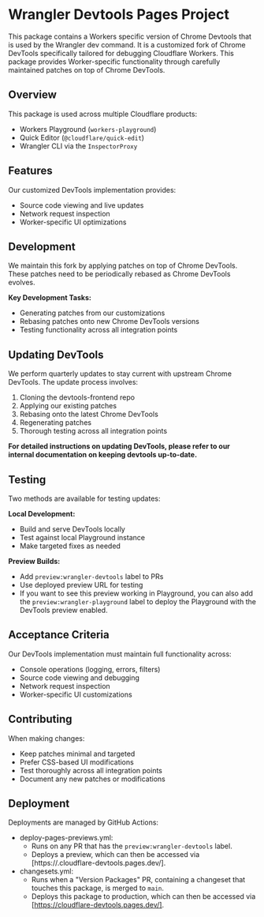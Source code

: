 # Wrangler Devtools Pages Project

This package contains a Workers specific version of Chrome Devtools that is used by the Wrangler dev command. It is a customized fork of Chrome DevTools specifically tailored for debugging Cloudflare Workers. This package provides Worker-specific functionality through carefully maintained patches on top of Chrome DevTools.

## Overview

This package is used across multiple Cloudflare products:

- Workers Playground (`workers-playground`)
- Quick Editor (`@cloudflare/quick-edit`)
- Wrangler CLI via the `InspectorProxy`

## Features

Our customized DevTools implementation provides:

- Source code viewing and live updates
- Network request inspection
- Worker-specific UI optimizations

## Development

We maintain this fork by applying patches on top of Chrome DevTools. These patches need to be periodically rebased as Chrome DevTools evolves.

**Key Development Tasks:**

- Generating patches from our customizations
- Rebasing patches onto new Chrome DevTools versions
- Testing functionality across all integration points

## Updating DevTools

We perform quarterly updates to stay current with upstream Chrome DevTools. The update process involves:

1. Cloning the devtools-frontend repo
2. Applying our existing patches
3. Rebasing onto the latest Chrome DevTools
4. Regenerating patches
5. Thorough testing across all integration points

**For detailed instructions on updating DevTools, please refer to our internal documentation on keeping devtools up-to-date.**

## Testing

Two methods are available for testing updates:

**Local Development:**

- Build and serve DevTools locally
- Test against local Playground instance
- Make targeted fixes as needed

**Preview Builds:**

- Add `preview:wrangler-devtools` label to PRs
- Use deployed preview URL for testing
- If you want to see this preview working in Playground, you can also add the `preview:wrangler-playground` label to deploy the Playground with the DevTools preview enabled.

## Acceptance Criteria

Our DevTools implementation must maintain full functionality across:

- Console operations (logging, errors, filters)
- Source code viewing and debugging
- Network request inspection
- Worker-specific UI customizations

## Contributing

When making changes:

- Keep patches minimal and targeted
- Prefer CSS-based UI modifications
- Test thoroughly across all integration points
- Document any new patches or modifications

## Deployment

Deployments are managed by GitHub Actions:

- deploy-pages-previews.yml:
  - Runs on any PR that has the `preview:wrangler-devtools` label.
  - Deploys a preview, which can then be accessed via [https://<SHA>.cloudflare-devtools.pages.dev/].
- changesets.yml:
  - Runs when a "Version Packages" PR, containing a changeset that touches this package, is merged to `main`.
  - Deploys this package to production, which can then be accessed via [https://cloudflare-devtools.pages.dev/].
